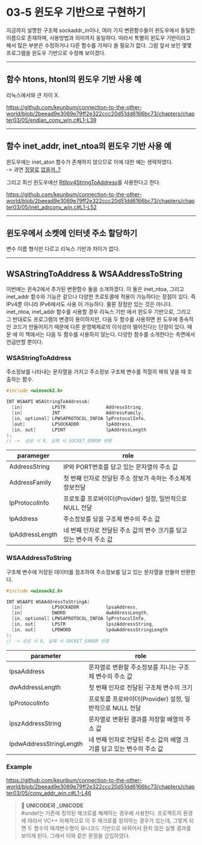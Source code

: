 # 03-5 윈도우 기반으로 구현하기

지금까지 설명한 구조체 sockaddr_in이나, 여러 가지 변환함수들이 윈도우에서 동일한 이름으로 존재하며, 사용방법과 의미까지 동일하다. 따라서 특별히 윈도우 기반이라고 해서 많은 부분은 수정하거나 다른 함수를 가져다 쓸 필요가 없다. 그럼 앞서 보인 몇몇 프로그램을 윈도우 기반으로 수정해 보이겠다.

---

## 함수 htons, htonl의 윈도우 기반 사용 예

리눅스에서와 큰 차이 X.  

https://github.com/keunbum/connection-to-the-other-world/blob/2beead9e3069e79ff2e322ccc20d51dd6166bc73/chapters/chapter03/05/endian_conv_win.c#L1-L39

---


## 함수 inet_addr, inet_ntoa의 윈도우 기반 사용 예

윈도우에는 inet_aton 함수가 존재하지 않으므로 이에 대한 예는 생략하였다.  
-> 과연 [정말로](https://learn.microsoft.com/en-us/windows/win32/api/ws2tcpip/nf-ws2tcpip-inet_pton) [없을까..?](https://learn.microsoft.com/ko-kr/windows/win32/api/ws2tcpip/nf-ws2tcpip-inetptonw)  

그리고 최신 윈도우에선 [RtlIpv4StringToAddress](https://learn.microsoft.com/en-us/windows/win32/api/ip2string/nf-ip2string-rtlipv4stringtoaddressa)를 사용한다고 한다.  

https://github.com/keunbum/connection-to-the-other-world/blob/2beead9e3069e79ff2e322ccc20d51dd6166bc73/chapters/chapter03/05/inet_adrconv_win.c#L1-L52



---



## 윈도우에서 소켓에 인터넷 주소 할당하기

변수 이름 형식만 다르고 리눅스 기반과 차이가 없다.

---


## WSAStringToAddress & WSAAddressToString

이번에는 윈속2에서 추가된 변환함수 둘을 소개하겠다. 이 둘은 inet_ntoa, 그리고 inet_addr 함수와
기능은 같으나 다양한 프로토콜에 적용이 가능하다는 장점이 있다. 즉 IPv4뿐 아니라 IPv6에서도 사용
이 가능하다. 물론 장점만 있는 것은 아니다. inet_ntoa, inet_addr 함수를 사용할 경우 리눅스 기반
에서 윈도우 기반으로, 그리고 그 반대로도 프로그램의 변경이 용이하지만, 다음 두 함수를 사용하면 윈
도우에 종속적인 코드가 만들어지기 때문에 다른 운영체제로의 이식성이 떨어진다는 단점이 있다. 때문
에 이 책에서는 다음 두 함수를 사용하지 않는다. 다양한 함수를 소개한다는 측면에서 언급만할 뿐이다.  

### WSAStringToAddress

주소정보를 나타내는 문자열을 가지고 주소정보 구조체 변수를 적절히 채워 넣을 때 호출하는 함수.

```c
#include <winsock2.h>

INT WSAAPI WSAStringToAddressA(
  [in]           LPSTR               AddressString,
  [in]           INT                 AddressFamily,
  [in, optional] LPWSAPROTOCOL_INFOA lpProtocolInfo,
  [out]          LPSOCKADDR          lpAddress,
  [in, out]      LPINT               lpAddressLength
);
// ->  성공 시 0, 실패 시 SOCKET_ERROR 반환
```

| parameger       | role                                                           |
|-----------------|----------------------------------------------------------------|
| AddressString   | IP와 PORT번호를 담고 있는 문자열의 주소 값                        |
| AddressFamily   | 첫 번째 인자로 전달된 주소 정보가 속하는 주소체계 정보전달          |
| lpProtocolInfo  | 프로토콜 프로바이더(Provider) 설정, 일반적으로 NULL 전달           |
| lpAddress       | 주소정보를 담을 구조체 변수의 주소 값                              |
| lpAddressLength | 네 번째 인자로 전달된 주소 값의 변수 크기를 담고 있는 변수의 주소 값 |


### WSAAddressToString

구조체 변수에 저장된 데이터를 참조하여 주소정보를 담고 있는 문자열을 만들어 반환한다.

```c
#include <winsock2.h>

INT WSAAPI WSAAddressToStringA(
  [in]           LPSOCKADDR          lpsaAddress,
  [in]           DWORD               dwAddressLength,
  [in, optional] LPWSAPROTOCOL_INFOA lpProtocolInfo,
  [in, out]      LPSTR               lpszAddressString,
  [in, out]      LPDWORD             lpdwAddressStringLength
);
// -> 성공 시 0, 실패 시 SOCKET_ERROR 반환
```

| parameter               | role                                                            |
|-------------------------|-----------------------------------------------------------------
| lpsaAddress             | 문자열로 변환할 주소정보를 지니는 구조체 변수의 주소 값             |
| dwAddressLength         | 첫 번째 인자로 전달된 구조체 변수의 크기                           |
| lpProtocolInfo          | 프로토콜 프로바이더(Provider) 설정, 일반적으로 NULL 전달           |
| lpszAddressString       | 문자열로 변환된 결과를 저장할 배열의 주소 값                       |
| lpdwAddressStringLength | 네 번째 인자로 전달된 주소 값의 배열 크기를 담고 있는 변수의 주소 값 |


### Example

https://github.com/keunbum/connection-to-the-other-world/blob/2beead9e3069e79ff2e322ccc20d51dd6166bc73/chapters/chapter03/05/conv_addr_win.c#L1-L46

>🔖 **UNICODE와 _UNICODE**  
>#undef는 기존에 정의된 매크로를 해제하는 경우에 사용한다. 프로젝트의 환경에 따라서 VC++ 자체적으로 이 두 매크로를 정의하는 경우가 있는데, 그렇게 되면 두 함수의 매개변수형이 유니코드 기반으로 바뀌어서 원치 않은 실행 결과를 보이게 된다. 그래서 이와 같은 문장을 삽입하였다.
